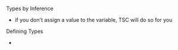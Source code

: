 Types by Inference

- if you don't assign a value to the variable, TSC will do so for you

Defining Types

-
